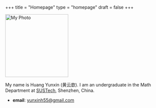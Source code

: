 +++
title = "Homepage"
type = "homepage"
draft = false
+++


<img src="/photo.jpg" alt="My Photo" width="200">


My name is Huang Yunxin (黄云歆). I am an undergraduate in the Math Department at [SUSTech](https://math.sustech.edu.cn/?lang=cn), Shenzhen, China.

-   **email**: yunxinh55@gmail.com

